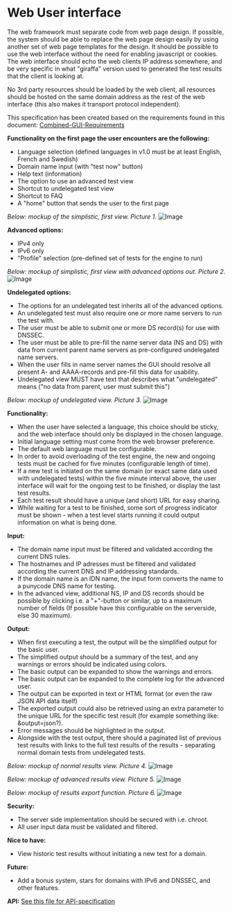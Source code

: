 Web User interface
==================

The web framework must separate code from web page design. If possible, the system should be able to replace the web page design easily by using another set of web page templates for the design. It should be possible to use the web interface without the need for enabling javascript or cookies. The web interface should echo the web clients IP address somewhere, and be very specific in what "giraffa" version used to generated the test results that the client is looking at.

No 3rd party resources should be loaded by the web client, all resources should be hosted on the same domain address as the rest of the web interface (this also makes it transport protocol independent).

This specification has been created based on the requirements found in this document: [Combined-GUI-Requirements](../../requirements/GUI-Combined-Requirements.txt)

**Functionality on the first page the user encounters are the following:**
* Language selection (defined languages in v1.0 must be at least English, French and Swedish)
* Domain name input (with "test now" button)
* Help text (information)
* The option to use an advanced test view
* Shortcut to undelegated test view
* Shortcut to FAQ
* A "home" button that sends the user to the first page

*Below: mockup of the simplistic, first view. Picture 1.*
![Image](./dnscheck___Home.png?raw=true)

**Advanced options:**
* IPv4 only
* IPv6 only
* "Profile" selection (pre-defined set of tests for the engine to run)

*Below: mockup of simplistic, first view with advanced options out. Picture 2.*
![Image](./dnscheck___Home-Advanced.png?raw=true)

**Undelegated options:**
* The options for an undelegated test inherits all of the advanced options.
* An undelegated test must also require one or more name servers to run the test with.
* The user must be able to submit one or more DS record(s) for use with DNSSEC.
* The user must be able to pre-fill the name server data (NS and DS) with data from
current parent name servers as pre-configured undelegated name servers.
* When the user fills in name server names the GUI should resolve all present A- and
AAAA-records and pre-fill this data for usability.
* Undelegated view MUST have text that describes what "undelegated" means ("no data
from parent, user must submit this")

*Below: mockup of undelegated view. Picture 3.*
![Image](./dnscheck___undelegated.png?raw=true)

**Functionality:**
* When the user have selected a language, this choice should be sticky, and the
web interface should only be displayed in the chosen language.
* Initial language setting must come from the web browser preference.
* The default web language must be configurable.
* In order to avoid overloading of the test engine, the new and ongoing tests must be cached
for five minutes (configurable length of time).
* If a new test is initiated on the same domain (or exact same data used with undelegated
tests) within the five minute interval above, the user interface will wait for the ongoing
test to be finished, or display the last test results.
* Each test result should have a unique (and short) URL for easy sharing.
* While waiting for a test to be finished, some sort of progress indicator must be shown -
when a test level starts running it could output information on what is being done.

**Input:**
* The domain name input must be filtered and validated according the current DNS rules.
* The hostnames and IP adresses must be filtered and validated according the current
DNS and IP addressing standards.
* If the domain name is an IDN name, the input form converts the name to a punycode
DNS name for testing.
* In the advanced view, additional NS, IP and DS records should be possible by clicking
i.e. a "+"-button or similar, up to a maximum number of fields (If possible have this configurable on the serverside, else 30 maximum).

**Output:**
* When first executing a test, the output will be the simplified output for the basic user.
* The simplified output should be a summary of the test, and any warnings or errors
should be indicated using colors.
* The basic output can be expanded to show the warnings and errors.
* The basic output can be expanded to the complete log for the advanced user.
* The output can be exported in text or HTML format (or even the raw JSON API data itself)
* The exported output could also be retrieved using an extra parameter to the unique
URL for the specific test result (for example something like: &output=json?).
* Error messages should be highlighted in the output.
* Alongside with the test output, there should a paginated list of previous
test results with links to the full test results of the results - separating normal domain
tests from undelegated tests.

*Below: mockup of normal results view. Picture 4.*
![Image](./dnscheck___results.png?raw=true)

*Below: mockup of advanced results view. Picture 5.*
![Image](./dnscheck___results-advanced.png?raw=true)

*Below: mockup of results export function. Picture 6.*
![Image](./dnscheck___results-export.png?raw=true)

**Security:**
* The server side implementation should be secured with i.e. chroot.
* All user input data must be validated and filtered.

**Nice to have:**
* View historic test results without initiating a new test for a domain.

**Future:**
* Add a bonus system, stars for domains with IPv6 and DNSSEC, and other features.

**API:**
[See this file for API-specification](./api-specification.md)

